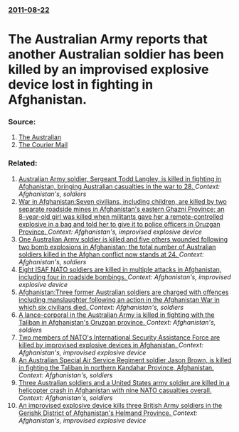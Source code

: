 ### [2011-08-22](/news/2011/08/22/index.md)

# The Australian Army reports that another Australian soldier has been killed by an improvised explosive device lost in fighting in Afghanistan. 




### Source:

1. [The Australian](http://www.theaustralian.com.au/national-affairs/digger-killed-by-improvised-explosive-device-on-patrol-in-afghanistan/story-fn59niix-1226119912280)
2. [The Courier Mail](http://www.couriermail.com.au/news/australian-digger-killed-in-afghanistan/story-e6freon6-1226119901090)

### Related:

1. [Australian Army soldier, Sergeant Todd Langley, is killed in fighting in Afghanistan, bringing Australian casualties in the war to 28. ](/news/2011/07/4/australian-army-soldier-sergeant-todd-langley-is-killed-in-fighting-in-afghanistan-bringing-australian-casualties-in-the-war-to-28.md) _Context: Afghanistan's, soldiers_
2. [War in Afghanistan:Seven civilians, including children, are killed by two separate roadside mines in Afghanistan's eastern Ghazni Province; an 8-year-old girl was killed when militants gave her a remote-controlled explosive in a bag and told her to give it to police officers in Oruzgan Province. ](/news/2011/06/27/war-in-afghanistan-pseven-civilians-including-children-are-killed-by-two-separate-roadside-mines-in-afghanistan-s-eastern-ghazni-province.md) _Context: Afghanistan's, improvised explosive device_
3. [One Australian Army soldier is killed and five others wounded following two bomb explosions in Afghanistan; the total number of Australian soldiers killed in the Afghan conflict now stands at 24. ](/news/2011/05/23/one-australian-army-soldier-is-killed-and-five-others-wounded-following-two-bomb-explosions-in-afghanistan-the-total-number-of-australian-s.md) _Context: Afghanistan's, soldiers_
4. [Eight ISAF NATO soldiers are killed in multiple attacks in Afghanistan, including four in roadside bombings. ](/news/2010/10/14/eight-isaf-nato-soldiers-are-killed-in-multiple-attacks-in-afghanistan-including-four-in-roadside-bombings.md) _Context: Afghanistan's, improvised explosive device_
5. [Afghanistan:Three former Australian soldiers are charged with offences including manslaughter following an action in the Afghanistan War in which six civilians died. ](/news/2010/09/27/afghanistan-pthree-former-australian-soldiers-are-charged-with-offences-including-manslaughter-following-an-action-in-the-afghanistan-war-in.md) _Context: Afghanistan's, soldiers_
6. [A lance-corporal in the Australian Army is killed in fighting with the Taliban in Afghanistan's Oruzgan province. ](/news/2010/08/24/a-lance-corporal-in-the-australian-army-is-killed-in-fighting-with-the-taliban-in-afghanistan-s-oruzgan-province.md) _Context: Afghanistan's, soldiers_
7. [Two members of NATO's International Security Assistance Force are killed by improvised explosive devices in Afghanistan. ](/news/2010/08/23/two-members-of-nato-s-international-security-assistance-force-are-killed-by-improvised-explosive-devices-in-afghanistan.md) _Context: Afghanistan's, improvised explosive device_
8. [An Australian Special Air Service Regiment soldier Jason Brown, is killed in fighting  the Taliban in northern Kandahar Province, Afghanistan. ](/news/2010/08/13/an-australian-special-air-service-regiment-soldier-jason-brown-is-killed-in-fighting-the-taliban-in-northern-kandahar-province-afghanista.md) _Context: Afghanistan's, soldiers_
9. [Three Australian soldiers and a United States army soldier are killed in a helicopter crash in Afghanistan with nine NATO casualties overall. ](/news/2010/06/21/three-australian-soldiers-and-a-united-states-army-soldier-are-killed-in-a-helicopter-crash-in-afghanistan-with-nine-nato-casualties-overall.md) _Context: Afghanistan's, soldiers_
10. [ An improvised explosive device kills three British Army soldiers in the Gerishk District of Afghanistan's Helmand Province. ](/news/2009/02/25/an-improvised-explosive-device-kills-three-british-army-soldiers-in-the-gerishk-district-of-afghanistan-s-helmand-province.md) _Context: Afghanistan's, improvised explosive device_
